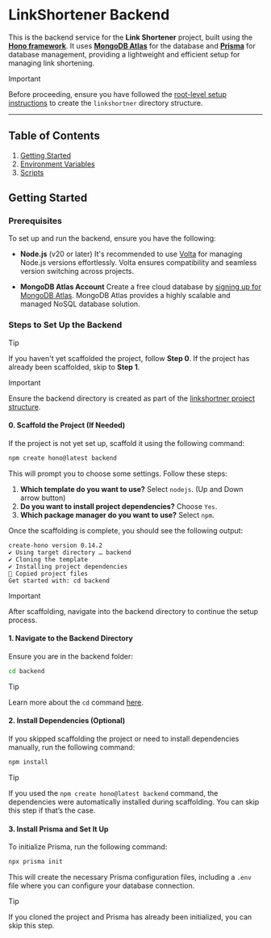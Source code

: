 # LinkShortener Backend

This is the backend service for the **Link Shortener** project, built using the [**Hono framework**](https://hono.dev/). It uses [**MongoDB Atlas**](https://www.mongodb.com/products/platform/atlas-database) for the database and [**Prisma**](https://www.prisma.io/) for database management, providing a lightweight and efficient setup for managing link shortening.

> [!IMPORTANT]
> Before proceeding, ensure you have followed the [root-level setup instructions](../README.md) to create the `linkshortner` directory structure.

---
## Table of Contents
1. [Getting Started](#getting-started)
2. [Environment Variables](#environment-variables)
3. [Scripts](#scripts)

## Getting Started

### Prerequisites

To set up and run the backend, ensure you have the following:

- **Node.js** (v20 or later)
  It's recommended to use [Volta](https://volta.sh/) for managing Node.js versions effortlessly. Volta ensures compatibility and seamless version switching across projects.

- **MongoDB Atlas Account**
  Create a free cloud database by [signing up for MongoDB Atlas](https://www.mongodb.com/atlas). MongoDB Atlas provides a highly scalable and managed NoSQL database solution.

### Steps to Set Up the Backend

> [!TIP]
> If you haven't yet scaffolded the project, follow **Step 0**. If the project has already been scaffolded, skip to **Step 1**.

> [!IMPORTANT]
> Ensure the backend directory is created as part of the [linkshortner project structure](../README.md).

#### 0. Scaffold the Project (If Needed)
If the project is not yet set up, scaffold it using the following command:

```sh
npm create hono@latest backend
```

This will prompt you to choose some settings. Follow these steps:
1. **Which template do you want to use?**
   Select `nodejs`. (Up and Down arrow button)
2. **Do you want to install project dependencies?**
   Choose `Yes`.
3. **Which package manager do you want to use?**
   Select `npm`.

Once the scaffolding is complete, you should see the following output:
```
create-hono version 0.14.2
✔ Using target directory … backend
✔ Cloning the template
✔ Installing project dependencies
🎉 Copied project files
Get started with: cd backend
```
> [!IMPORTANT]
> After scaffolding, navigate into the backend directory to continue the setup process.

#### 1. Navigate to the Backend Directory
Ensure you are in the backend folder:

```sh
cd backend
```
> [!TIP]
> Learn more about the `cd` command [here](https://man7.org/linux/man-pages/man1/cd.1p.html).

#### 2. Install Dependencies (Optional)
If you skipped scaffolding the project or need to install dependencies manually, run the following command:

```sh
npm install
```
> [!TIP]
> If you used the `npm create hono@latest backend` command, the dependencies were automatically installed during scaffolding. You can skip this step if that’s the case.

#### 3. Install Prisma and Set It Up
To initialize Prisma, run the following command:

```sh
npx prisma init
```

This will create the necessary Prisma configuration files, including a `.env` file where you can configure your database connection.

> [!TIP]
> If you cloned the project and Prisma has already been initialized, you can skip this step.
